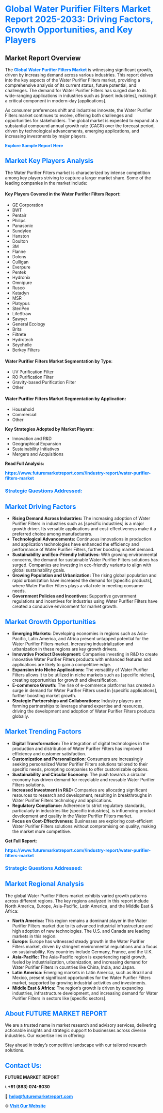 <h1 style="color: #007BFF;">Global Water Purifier Filters Market Report 2025-2033: Driving Factors, Growth Opportunities, and Key Players</h1>

<section id="overview">
<h2>Market Report Overview</h2>
<p>The <a href="https://www.futuremarketreport.com//industry-report/water-purifier-filters-market" style="color: #007BFF; text-decoration: none;"><strong>Global Water Purifier Filters Market</strong></a> is witnessing significant growth, driven by increasing demand across various industries. This report delves into the key aspects of the Water Purifier Filters market, providing a comprehensive analysis of its current status, future potential, and challenges. The demand for Water Purifier Filters has surged due to its wide-ranging applications in industries such as [insert industries], making it a critical component in modern-day [applications].</p>
<p>As consumer preferences shift and industries innovate, the Water Purifier Filters market continues to evolve, offering both challenges and opportunities for stakeholders. The global market is expected to expand at a substantial compound annual growth rate (CAGR) over the forecast period, driven by technological advancements, emerging applications, and increasing investments by major players.</p>
</section>

<section id="overview">
<p><a href="https://www.futuremarketreport.com//request-sample/reportId=89275" style="color: #007BFF; text-decoration: none;"><strong>Explore Sample Report Here</strong></a></p>
</section>

<section id="key-players">
<h2 style="color: #007BFF;">Market Key Players Analysis</h2>
<p>The Water Purifier Filters market is characterized by intense competition among key players striving to capture a larger market share. Some of the leading companies in the market include:</p>
<h4>Key Players Covered in the Water Purifier Filters Report:</h4>
<ul><li>GE Corporation</li><li>BWT</li><li>Pentair</li><li>Philips</li><li>Panasonic</li><li>Sundylee</li><li>Hanston</li><li>Doulton</li><li>3M</li><li>Flanne</li><li>Dolons</li><li>Culligan</li><li>Everpure</li><li>Pentek</li><li>Hydronix</li><li>Omnipure</li><li>Rusco</li><li>Katadyn</li><li>MSR</li><li>Platypus</li><li>SteriPen</li><li>LifeStraw</li><li>Sawyer</li><li>General Ecology</li><li>Brita</li><li>Filtrete</li><li>Hydrotech</li><li>Seychelle</li><li>Berkey Filters</li></ul>
<h4>Water Purifier Filters Market Segmentation by Type:</h4>
<ul><li>UV Purification Filter</li><li>RO Purification Filter</li><li>Gravity-based Purification Filter</li><li>Other</li></ul>

<h4>Water Purifier Filters Market Segmentation by Application:</h4>
<ul><li>Household</li><li>Commercial</li><li>Other</li></ul>
<p><strong>Key Strategies Adopted by Market Players:</strong></p>
<ul>
<li>Innovation and R&D</li>
<li>Geographical Expansion</li>
<li>Sustainability Initiatives</li>
<li>Mergers and Acquisitions</li>
</ul>
</section>

<section>
<p><strong>Read Full Analysis: </strong></p><a href="https://www.futuremarketreport.com//industry-report/water-purifier-filters-market" style="color: #007BFF; text-decoration: none;"><strong>https://www.futuremarketreport.com//industry-report/water-purifier-filters-market</strong></a>
<h3 style="color: #007BFF;">Strategic Questions Addressed:</h3>
</section>

<section id="driving-factors">
<h2 style="color: #007BFF;">Market Driving Factors</h2>
<ul>
<li><strong>Rising Demand Across Industries:</strong> The increasing adoption of Water Purifier Filters in industries such as [specific industries] is a major growth driver. Its versatile applications and cost-effectiveness make it a preferred choice among manufacturers.</li>
<li><strong>Technological Advancements:</strong> Continuous innovations in production and application technologies have enhanced the efficiency and performance of Water Purifier Filters, further boosting market demand.</li>
<li><strong>Sustainability and Eco-Friendly Initiatives:</strong> With growing environmental concerns, the demand for sustainable Water Purifier Filters solutions has surged. Companies are investing in eco-friendly variants to align with global sustainability goals.</li>
<li><strong>Growing Population and Urbanization:</strong> The rising global population and rapid urbanization have increased the demand for [specific products], where Water Purifier Filters plays a vital role in meeting consumer needs.</li>
<li><strong>Government Policies and Incentives:</strong> Supportive government regulations and incentives for industries using Water Purifier Filters have created a conducive environment for market growth.</li>
</ul>
</section>

<section id="growth-opportunities">
<h2 style="color: #007BFF;">Market Growth Opportunities</h2>
<ul>
<li><strong>Emerging Markets:</strong> Developing economies in regions such as Asia-Pacific, Latin America, and Africa present untapped potential for the Water Purifier Filters market. Increasing industrialization and urbanization in these regions are key growth drivers.</li>
<li><strong>Innovative Product Development:</strong> Companies investing in R&D to create innovative Water Purifier Filters products with enhanced features and applications are likely to gain a competitive edge.</li>
<li><strong>Expansion into Niche Applications:</strong> The versatility of Water Purifier Filters allows it to be utilized in niche markets such as [specific niches], creating opportunities for growth and diversification.</li>
<li><strong>E-commerce Growth:</strong> The rise of e-commerce platforms has created a surge in demand for Water Purifier Filters used in [specific applications], further boosting market growth.</li>
<li><strong>Strategic Partnerships and Collaborations:</strong> Industry players are forming partnerships to leverage shared expertise and resources, driving the development and adoption of Water Purifier Filters products globally.</li>
</ul>
</section>

<section id="trending-factors">
<h2 style="color: #007BFF;">Market Trending Factors</h2>
<ul>
<li><strong>Digital Transformation:</strong> The integration of digital technologies in the production and distribution of Water Purifier Filters has improved efficiency and customer satisfaction.</li>
<li><strong>Customization and Personalization:</strong> Consumers are increasingly seeking personalized Water Purifier Filters solutions tailored to their specific needs, prompting companies to offer customizable options.</li>
<li><strong>Sustainability and Circular Economy:</strong> The push towards a circular economy has driven demand for recyclable and reusable Water Purifier Filters solutions.</li>
<li><strong>Increased Investment in R&D:</strong> Companies are allocating significant resources to research and development, resulting in breakthroughs in Water Purifier Filters technology and applications.</li>
<li><strong>Regulatory Compliance:</strong> Adherence to strict regulatory standards, particularly in industries like [specific industries], is influencing product development and quality in the Water Purifier Filters market.</li>
<li><strong>Focus on Cost-Effectiveness:</strong> Businesses are exploring cost-efficient Water Purifier Filters solutions without compromising on quality, making the market more competitive.</li>
</ul>
</section>

<section>
<p><strong>Get Full Report: </strong></p><a href="https://www.futuremarketreport.com//industry-report/water-purifier-filters-market" style="color: #007BFF; text-decoration: none;"><strong>https://www.futuremarketreport.com//industry-report/water-purifier-filters-market</strong></a>
<h3 style="color: #007BFF;">Strategic Questions Addressed:</h3>
</section>


<section id="regional-analysis">
<h2 style="color: #007BFF;">Market Regional Analysis</h2>
<p>The global Water Purifier Filters market exhibits varied growth patterns across different regions. The key regions analyzed in this report include North America, Europe, Asia-Pacific, Latin America, and the Middle East & Africa:</p>
<ul>
<li><strong>North America:</strong> This region remains a dominant player in the Water Purifier Filters market due to its advanced industrial infrastructure and high adoption of new technologies. The U.S. and Canada are leading markets in this region.</li>
<li><strong>Europe:</strong> Europe has witnessed steady growth in the Water Purifier Filters market, driven by stringent environmental regulations and a focus on sustainability. Key countries include Germany, France, and the U.K.</li>
<li><strong>Asia-Pacific:</strong> The Asia-Pacific region is experiencing rapid growth, fueled by industrialization, urbanization, and increasing demand for Water Purifier Filters in countries like China, India, and Japan.</li>
<li><strong>Latin America:</strong> Emerging markets in Latin America, such as Brazil and Mexico, present significant opportunities for the Water Purifier Filters market, supported by growing industrial activities and investments.</li>
<li><strong>Middle East & Africa:</strong> The region’s growth is driven by expanding industries, infrastructure development, and increasing demand for Water Purifier Filters in sectors like [specific sectors].</li>
</ul>
</section>

<footer>
<h2 style="color: #007BFF;">About FUTURE MARKET REPORT</h2>
<p>We are a trusted name in market research and advisory services, delivering actionable insights and strategic support to businesses across diverse industries. Our expertise lies in offering:</p>

<p>Stay ahead in today’s competitive landscape with our tailored research solutions.</p>

<h2 style="color: #007BFF;">Contact Us:</h2>
<p><strong>FUTURE MARKET REPORT</strong></p>
<p>📞 <strong>+91 (883) 074-8030</strong></p>
<p>📧 <strong><a href="mailto:help@futuremarketreport.com" style="color: #007BFF;">help@futuremarketreport.com</a></strong></p>
<p>🌐 <strong><a href="https://www.futuremarketreport.com/" style="color: #007BFF;">Visit Our Website</a></strong></p>
</footer>